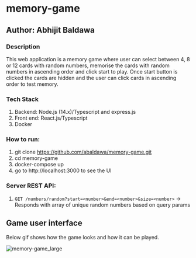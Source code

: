 # memory-game
## Author: Abhijit Baldawa

### Description
This web application is a memory game where user can select between 4, 8 or 12 cards with random numbers, memorise the cards with random numbers in ascending order and click start to play. Once start button is clicked the cards are hidden and the user can click cards in ascending order to test memory.

### Tech Stack
1. Backend: Node.js (14.x)/Typescript and express.js
2. Front end: React.js/Typescript
3. Docker

### How to run:
1. git clone https://github.com/abaldawa/memory-game.git
2. cd memory-game
3. docker-compose up
4. go to http://localhost:3000 to see the UI

### Server REST API:
1. `GET /numbers/random?start=<number>&end=<number>&size=<number>` -> Responds with array of unique random numbers based on query params

## Game user interface
Below gif shows how the game looks and how it can be played.

![memory-game_large](https://user-images.githubusercontent.com/5449692/110313599-f5630b00-8006-11eb-89a3-0236a5e92788.gif)
